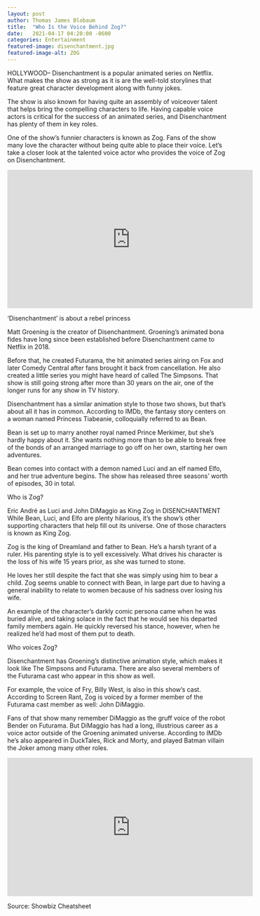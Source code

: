 ```yaml
---
layout: post 
author: Thomas James Blobaum 
title:  "Who Is the Voice Behind Zog?"
date:   2021-04-17 04:20:00 -0600
categories: Entertainment
featured-image: disenchantment.jpg
featured-image-alt: ZOG
---
```

HOLLYWOOD– Disenchantment is a popular animated series on Netflix. What makes the show as strong as it is are the well-told storylines that feature great character development along with funny jokes. 

The show is also known for having quite an assembly of voiceover talent that helps bring the compelling characters to life. Having capable voice actors is critical for the success of an animated series, and Disenchantment has plenty of them in key roles. 

One of the show’s funnier characters is known as Zog. Fans of the show many love the character without being quite able to place their voice. Let’s take a closer look at the talented voice actor who provides the voice of Zog on Disenchantment. 

<iframe width="560" height="315" src="https://www.youtube.com/embed/jGSWVzc7vTQ" title="YouTube video player" frameborder="0" allow="accelerometer; autoplay; clipboard-write; encrypted-media; gyroscope; picture-in-picture" allowfullscreen></iframe>

‘Disenchantment’ is about a rebel princess

Matt Groening is the creator of Disenchantment. Groening’s animated bona fides have long since been established before Disenchantment came to Netflix in 2018. 

<a href="https://www.imdb.com/title/tt5363918/" data-iframely-url></a>

Before that, he created Futurama, the hit animated series airing on Fox and later Comedy Central after fans brought it back from cancellation. He also created a little series you might have heard of called The Simpsons. That show is still going strong after more than 30 years on the air, one of the longer runs for any show in TV history. 

Disenchantment has a similar animation style to those two shows, but that’s about all it has in common. According to IMDb, the fantasy story centers on a woman named Princess Tiabeanie, colloquially referred to as Bean. 

Bean is set up to marry another royal named Prince Merkimer, but she’s hardly happy about it. She wants nothing more than to be able to break free of the bonds of an arranged marriage to go off on her own, starting her own adventures. 

Bean comes into contact with a demon named Luci and an elf named Elfo, and her true adventure begins. The show has released three seasons’ worth of episodes, 30 in total. 

Who is Zog? 

Eric André as Luci and John DiMaggio as King Zog in DISENCHANTMENT
While Bean, Luci, and Elfo are plenty hilarious, it’s the show’s other supporting characters that help fill out its universe. One of those characters is known as King Zog. 

Zog is the king of Dreamland and father to Bean. He’s a harsh tyrant of a ruler. His parenting style is to yell excessively. What drives his character is the loss of his wife 15 years prior, as she was turned to stone. 

He loves her still despite the fact that she was simply using him to bear a child. Zog seems unable to connect with Bean, in large part due to having a general inability to relate to women because of his sadness over losing his wife.

An example of the character’s darkly comic persona came when he was buried alive, and taking solace in the fact that he would see his departed family members again. He quickly reversed his stance, however, when he realized he’d had most of them put to death. 

Who voices Zog? 

Disenchantment has Groening’s distinctive animation style, which makes it look like The Simpsons and Futurama. There are also several members of the Futurama cast who appear in this show as well. 

For example, the voice of Fry, Billy West, is also in this show’s cast. According to Screen Rant, Zog is voiced by a former member of the Futurama cast member as well: John DiMaggio. 

Fans of that show many remember DiMaggio as the gruff voice of the robot Bender on Futurama. But DiMaggio has had a long, illustrious career as a voice actor outside of the Groening animated universe. According to IMDb he’s also appeared in DuckTales, Rick and Morty, and played Batman villain the Joker among many other roles. 

<iframe width="560" height="315" src="https://www.youtube.com/embed/8QpnSzuBTh4" title="YouTube video player" frameborder="0" allow="accelerometer; autoplay; clipboard-write; encrypted-media; gyroscope; picture-in-picture" allowfullscreen></iframe>

Source: Showbiz Cheatsheet

<a href="https://www.cheatsheet.com/entertainment/disenchantment-who-is-the-voice-behind-king-zog.html/" data-iframely-url></a>


